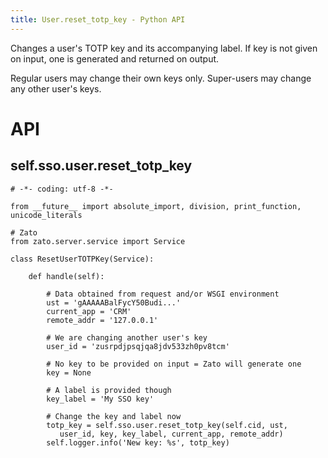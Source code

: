 ```yaml
---
title: User.reset_totp_key - Python API
---
```


Changes a user\'s TOTP key and its accompanying label. If key is not given on input, one is generated and returned on output.

Regular users may change their own keys only. Super-users may change any other user\'s keys.

API
===

self.sso.user.reset_totp_key
----------------------------

``` {.python}
# -*- coding: utf-8 -*-

from __future__ import absolute_import, division, print_function, unicode_literals

# Zato
from zato.server.service import Service

class ResetUserTOTPKey(Service):

    def handle(self):

        # Data obtained from request and/or WSGI environment
        ust = 'gAAAAABalFycY50Budi...'
        current_app = 'CRM'
        remote_addr = '127.0.0.1'

        # We are changing another user's key
        user_id = 'zusrpdjpsqjqa8jdv533zh0pv8tcm'

        # No key to be provided on input = Zato will generate one
        key = None

        # A label is provided though
        key_label = 'My SSO key'

        # Change the key and label now
        totp_key = self.sso.user.reset_totp_key(self.cid, ust,
           user_id, key, key_label, current_app, remote_addr)
        self.logger.info('New key: %s', totp_key)
```
